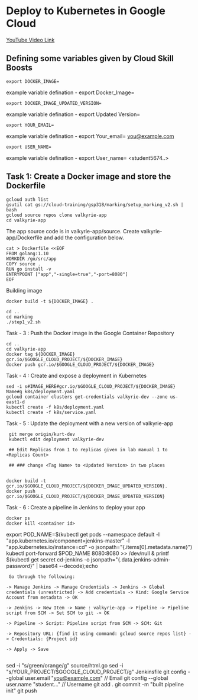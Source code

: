 # Deploy to Kubernetes in Google Cloud

[YouTube Video Link]()


## Defining some variables given by Cloud Skill Boosts

```
export DOCKER_IMAGE=
```
example variable defination - export Docker_Image=<Docker Image>

```
export DOCKER_IMAGE_UPDATED_VERSION=
```
example variable defination - export Updated Version=<Updated Version>

  ```
  export YOUR_EMAIL=
  ```
example variable defination -  export Your_email= <you@example.com>
  
  ```
  export USER_NAME=
  ```
example variable defination - export User_name= <student5674..>
  
  
## Task 1: Create a Docker image and store the Dockerfile
  ```
  gcloud auth list
  gsutil cat gs://cloud-training/gsp318/marking/setup_marking_v2.sh | bash
  gcloud source repos clone valkyrie-app
  cd valkyrie-app
 ```
The app source code is in valkyrie-app/source. Create valkyrie-app/Dockerfile and add the configuration below.  
```
cat > Dockerfile <<EOF
FROM golang:1.10
WORKDIR /go/src/app
COPY source .
RUN go install -v
ENTRYPOINT ["app","-single=true","-port=8080"]
EOF
```
 Building image  
```
docker build -t ${DOCKER_IMAGE} .
```
```
cd ..
cd marking
./step1_v2.sh
```
  Task - 3 : Push the Docker image in the Google Container Repository
```
cd ..
cd valkyrie-app
docker tag ${DOCKER_IMAGE} gcr.io/$GOOGLE_CLOUD_PROJECT/${DOCKER_IMAGE}
docker push gcr.io/$GOOGLE_CLOUD_PROJECT/${DOCKER_IMAGE}
```
Task - 4 : Create and expose a deployment in Kubernetes
```
sed -i s#IMAGE_HERE#gcr.io/$GOOGLE_CLOUD_PROJECT/${DOCKER_IMAGE} Name#g k8s/deployment.yaml
gcloud container clusters get-credentials valkyrie-dev --zone us-east1-d
kubectl create -f k8s/deployment.yaml
kubectl create -f k8s/service.yaml
```
  Task - 5 : Update the deployment with a new version of valkyrie-app
 ```
  git merge origin/kurt-dev
  kubectl edit deployment valkyrie-dev
  
  ## Edit Replicas from 1 to replicas given in lab manual 1 to <Replicas Count>
  
  ## ### change <Tag Name> to <Updated Version> in two places
  
  ```
  ```
  docker build -t gcr.io/$GOOGLE_CLOUD_PROJECT/${DOCKER_IMAGE_UPDATED_VERSION}.
  docker push gcr.io/$GOOGLE_CLOUD_PROJECT/${DOCKER_IMAGE_UPDATED_VERSION}
  ```
  
  Task - 6 : Create a pipeline in Jenkins to deploy your app
  
  ```
  docker ps
  docker kill <container id>
  ```
  export POD_NAME=$(kubectl get pods --namespace default -l "app.kubernetes.io/component=jenkins-master" -l "app.kubernetes.io/instance=cd" -o jsonpath="{.items[0].metadata.name}")
kubectl port-forward $POD_NAME 8080:8080 >> /dev/null &
printf $(kubectl get secret cd-jenkins -o jsonpath="{.data.jenkins-admin-password}" | base64 --decode);echo
 ```
  Go through the following:

-> Manage Jenkins -> Manage Credentials -> Jenkins -> Global credentials (unrestricted) -> Add credentials -> Kind: Google Service Account from metadata -> OK

-> Jenkins -> New Item -> Name : valkyrie-app -> Pipeline -> Pipeline script from SCM -> Set SCM to git -> OK

-> Pipeline -> Script: Pipeline script from SCM -> SCM: Git

-> Repository URL: {find it using command: gcloud source repos list} -> Credentials: {Project id}

-> Apply -> Save
  
  ```
  sed -i "s/green/orange/g" source/html.go
sed -i "s/YOUR_PROJECT/$GOOGLE_CLOUD_PROJECT/g" Jenkinsfile
git config --global user.email "you@example.com"              // Email
git config --global user.name "student..."                       // Username
git add .
git commit -m "built pipeline init"
git push
  ```
